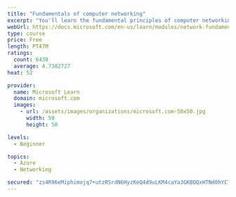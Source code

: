 ```yaml
---
title: "Fundamentals of computer networking"
excerpt: "You'll learn the fundamental principles of computer networking to prepare you for the Azure admin and developer learning paths."
webUrl: https://docs.microsoft.com/en-us/learn/modules/network-fundamentals/
type: course
price: Free
length: PT47M
ratings:
  count: 6438
  average: 4.7382727
heat: 52

provider:
  name: Microsoft Learn
  domain: microsoft.com
  images:
    - url: /assets/images/organizations/microsoft.com-50x50.jpg
      width: 50
      height: 50

levels:
  - Beginner

topics:
  - Azure
  - Networking

secured: "zs4R96eMiphimojq7+utzRSrdN6HyzKeQ4d9uLKM4caYa3GKBQQxHTNd0hYCTYIir3USpY4+DiJsAG8DrVBint3io3pmtEKlV9q7NQhzH32O6nGHleP+t4u7Xi8HyEzIlYqf8tWGWgirfkHFbc5xp0AINLqoLquJkiSQJROJ44Fkb20dsu5ejO4rqsgq9gnxoTtAgAVJ8IYi/9lbAc0sethvbk+UQRxdiW9N/bAyWyRaBH+Kt83LyMpJ3Fpp6iYyzVi8HAVdARmOFom/BMTayPg4PHDKj7luRI4prROi8YgycVXkikVDLpgUmmtzJQGCIH5MOmAaa4SJ8v7QtwcZ9076iX2D3gNktBabGQBUUWcWGWHh6Yswo6uXgh3QZ7VdF8ZYaL89XU/SnY8Of2XLC/fno3wTRL8+ft33R6teMVc=;S13GFzbFuSiIrHzqJXqeew=="
---
```


